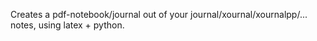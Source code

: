 Creates a pdf-notebook/journal out of your journal/xournal/xournalpp/... notes, using latex + python.